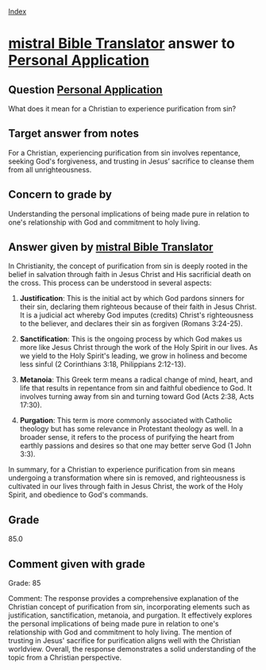 
[Index](../../index.md)
# [mistral Bible Translator](../../answering_models/mistral_Bible_Translator.md) answer to [Personal Application](../../questions/Personal_Application.md)

## Question [Personal Application](../../questions/Personal_Application.md)
What does it mean for a Christian to experience purification from sin?

## Target answer from notes
For a Christian, experiencing purification from sin involves repentance, seeking God's forgiveness, and trusting in Jesus’ sacrifice to cleanse them from all unrighteousness.

## Concern to grade by
Understanding the personal implications of being made pure in relation to one's relationship with God and commitment to holy living.

## Answer given by [mistral Bible Translator](../../answering_models/mistral_Bible_Translator.md)
 In Christianity, the concept of purification from sin is deeply rooted in the belief in salvation through faith in Jesus Christ and His sacrificial death on the cross. This process can be understood in several aspects:

1. **Justification**: This is the initial act by which God pardons sinners for their sin, declaring them righteous because of their faith in Jesus Christ. It is a judicial act whereby God imputes (credits) Christ's righteousness to the believer, and declares their sin as forgiven (Romans 3:24-25).

2. **Sanctification**: This is the ongoing process by which God makes us more like Jesus Christ through the work of the Holy Spirit in our lives. As we yield to the Holy Spirit's leading, we grow in holiness and become less sinful (2 Corinthians 3:18, Philippians 2:12-13).

3. **Metanoia**: This Greek term means a radical change of mind, heart, and life that results in repentance from sin and faithful obedience to God. It involves turning away from sin and turning toward God (Acts 2:38, Acts 17:30).

4. **Purgation**: This term is more commonly associated with Catholic theology but has some relevance in Protestant theology as well. In a broader sense, it refers to the process of purifying the heart from earthly passions and desires so that one may better serve God (1 John 3:3).

In summary, for a Christian to experience purification from sin means undergoing a transformation where sin is removed, and righteousness is cultivated in our lives through faith in Jesus Christ, the work of the Holy Spirit, and obedience to God's commands.

## Grade
85.0

## Comment given with grade
Grade: 85

Comment: The response provides a comprehensive explanation of the Christian concept of purification from sin, incorporating elements such as justification, sanctification, metanoia, and purgation. It effectively explores the personal implications of being made pure in relation to one's relationship with God and commitment to holy living. The mention of trusting in Jesus' sacrifice for purification aligns well with the Christian worldview. Overall, the response demonstrates a solid understanding of the topic from a Christian perspective.
